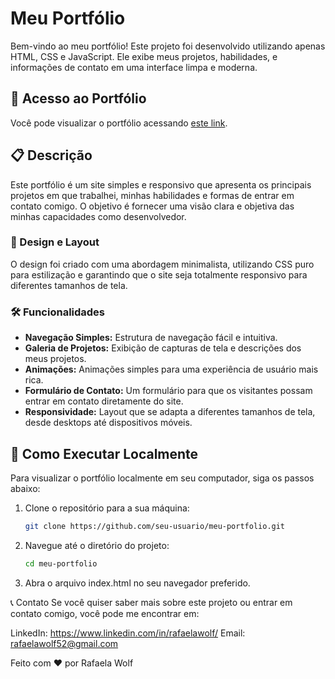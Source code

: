 # Meu Portfólio

Bem-vindo ao meu portfólio! Este projeto foi desenvolvido utilizando apenas HTML, CSS e JavaScript. Ele exibe meus projetos, habilidades, e informações de contato em uma interface limpa e moderna.

## 🔗 Acesso ao Portfólio

Você pode visualizar o portfólio acessando [este link](https://rafaela-wolf.github.io/portfolio/).

## 📋 Descrição

Este portfólio é um site simples e responsivo que apresenta os principais projetos em que trabalhei, minhas habilidades e formas de entrar em contato comigo. O objetivo é fornecer uma visão clara e objetiva das minhas capacidades como desenvolvedor.

### 🎨 Design e Layout

O design foi criado com uma abordagem minimalista, utilizando CSS puro para estilização e garantindo que o site seja totalmente responsivo para diferentes tamanhos de tela.

### 🛠️ Funcionalidades

- **Navegação Simples:** Estrutura de navegação fácil e intuitiva.
- **Galeria de Projetos:** Exibição de capturas de tela e descrições dos meus projetos.
- **Animações:** Animações simples para uma experiência de usuário mais rica.
- **Formulário de Contato:** Um formulário para que os visitantes possam entrar em contato diretamente do site.
- **Responsividade:** Layout que se adapta a diferentes tamanhos de tela, desde desktops até dispositivos móveis.

## 🚀 Como Executar Localmente

Para visualizar o portfólio localmente em seu computador, siga os passos abaixo:

1. Clone o repositório para a sua máquina:
   ```bash
   git clone https://github.com/seu-usuario/meu-portfolio.git

2. Navegue até o diretório do projeto:
   ```bash
   cd meu-portfolio

3. Abra o arquivo index.html no seu navegador preferido.

📞 Contato
Se você quiser saber mais sobre este projeto ou entrar em contato comigo, você pode me encontrar em:

LinkedIn: https://www.linkedin.com/in/rafaelawolf/
Email: rafaelawolf52@gmail.com

Feito com ❤️ por Rafaela Wolf